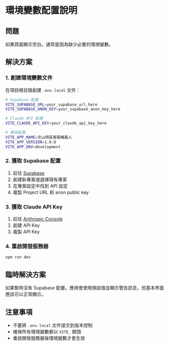 # 環境變數配置說明

## 問題
如果頁面顯示空白，通常是因為缺少必要的環境變數。

## 解決方案

### 1. 創建環境變數文件
在項目根目錄創建 `.env.local` 文件：

```bash
# Supabase 配置
VITE_SUPABASE_URL=your_supabase_url_here
VITE_SUPABASE_ANON_KEY=your_supabase_anon_key_here

# Claude API 配置
VITE_CLAUDE_API_KEY=your_claude_api_key_here

# 應用配置
VITE_APP_NAME=文山特區客服機器人
VITE_APP_VERSION=1.0.0
VITE_APP_ENV=development
```

### 2. 獲取 Supabase 配置
1. 前往 [Supabase](https://supabase.com)
2. 創建新專案或選擇現有專案
3. 在專案設定中找到 API 設定
4. 複製 Project URL 和 anon public key

### 3. 獲取 Claude API Key
1. 前往 [Anthropic Console](https://console.anthropic.com)
2. 創建 API Key
3. 複製 API Key

### 4. 重啟開發服務器
```bash
npm run dev
```

## 臨時解決方案
如果暫時沒有 Supabase 配置，應用會使用預設值並顯示警告訊息，但基本界面應該可以正常顯示。

## 注意事項
- 不要將 `.env.local` 文件提交到版本控制
- 確保所有環境變數都以 `VITE_` 開頭
- 重啟開發服務器後環境變數才會生效

